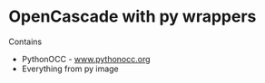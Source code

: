 # OpenCascade with py wrappers

Contains
* PythonOCC - www.pythonocc.org
* Everything from py image


